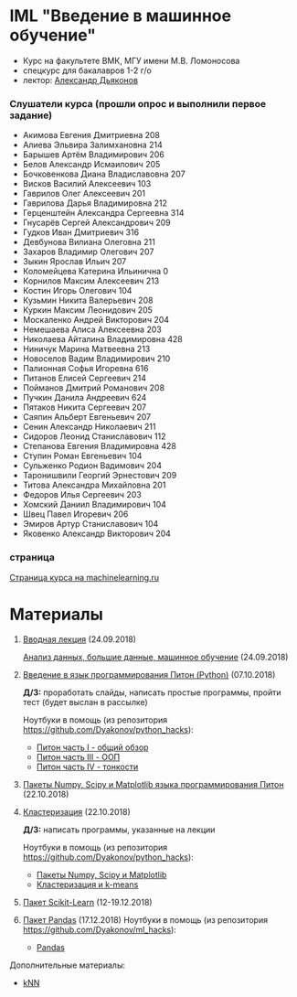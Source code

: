 # IML "Введение в машинное обучение"
* Курс на факультете ВМК, МГУ имени М.В. Ломоносова
* спецкурс для бакалавров 1-2 г/о
* лектор: [Александр Дьяконов](https://dyakonov.org/ag/)


### Слушатели курса (прошли опрос и выполнили первое задание)

- Акимова Евгения Дмитриевна 208
- Алиева Эльвира Залимхановна  214
- Барышев Артём Владимирович 206
- Белов Александр Исмаилович 205
- Бочковенкова Диана Владиславовна 207
- Висков Василий Алексеевич 103
- Гаврилов Олег Алексеевич 201
- Гаврилова Дарья Владимировна 212
- Герценштейн Александра Сергеевна 314
- Гнусарёв Сергей Александрович 209
- Гудков Иван Дмитриевич 316
- Девбунова Вилиана Олеговна 211
- Захаров Владимир Олегович 207
- Зыкин Ярослав Ильич 207
- Коломейцева Катерина Ильинична 0
- Корнилов Максим Алексеевич 213
- Костин Игорь Олегович 104
- Кузьмин Никита Валерьевич 208
- Куркин Максим Леонидович 205
- Москаленко Андрей Викторович 204
- Немешаева Алиса Алексеевна 203
- Николаева Айталина Владимировна 428
- Ниничук Марина Матвеевна 213
- Новоселов Вадим Владимирович 210
- Палионная Софья Игоревна 616
- Питанов Елисей Сергеевич 214
- Пойманов Дмитрий Романович 208
- Пучкин Данила Андреевич 624
- Пятаков Никита Сергеевич 207
- Саяпин Альберт Евгеньевич  207
- Сенин Александр Николаевич 211
- Сидоров Леонид Станиславович 112
- Степанова Евгения Владимировна 428
- Ступин Роман Евгеньевич 104
- Сульженко Родион Вадимович 204
- Таронишвили Георгий Эрнестович 209
- Титова Александра Михайловна 201
- Федоров Илья Сергеевич 203
- Хомский Даниил Владимирович 104
- Швец Павел Игоревич 206
- Эмиров Артур Станиславович 104
- Яковенко Александр Викторович 204

### страница
[Страница курса на machinelearning.ru](http://www.machinelearning.ru/wiki/index.php?title=Введение_в_машинное_обучение)

# Материалы

1. [Вводная лекция](IML2018_00_intro_03.pdf) (24.09.2018)

   [Анализ данных, большие данные, машинное обучение](IML2018_01_bigdata_02.pdf) (24.09.2018)
   
2. [Введение в язык программирования Питон (Python)](IML2018_02_pythonintro_12.pdf) (07.10.2018)

   **Д/З:** проработать слайды, написать простые программы, пройти тест (будет выслан в рассылке)

   Ноутбуки в помощь (из репозитория https://github.com/Dyakonov/python_hacks):
   * [Питон часть I - общий обзор](https://github.com/Dyakonov/python_hacks/blob/master/dj_python_0_intro_20181004.ipynb)
   * [Питон часть III - ООП](https://github.com/Dyakonov/python_hacks/blob/master/dj_python_2_oop_20181004.ipynb)
   * [Питон часть IV - тонкости](https://github.com/Dyakonov/python_hacks/blob/master/dj_python_4_tonko_20181004.ipynb)
   
3. [Пакеты Numpy, Scipy и Matplotlib языка программирования Питон](IML2018_03_numpy_04.pdf)  (22.10.2018)
4. [Кластеризация](IML2018_04_cluster.pdf)  (22.10.2018)

   **Д/З:** написать программы, указанные на лекции
   
   Ноутбуки в помощь (из репозитория https://github.com/Dyakonov/python_hacks):
   * [Пакеты Numpy, Scipy и Matplotlib](https://github.com/Dyakonov/python_hacks/blob/master/dj_numpy_20181021.ipynb)
   * [Кластеризация и k-means](https://github.com/Dyakonov/ml_hacks/blob/master/dj_IML_cluster_kmeans.ipynb)
   
   
   
  5. [Пакет Scikit-Learn](IML2018_06_scikitlearn_10.pdf)  (12-19.12.2018)
  
  6. [Пакет Pandas](IML2018_08_pandas_01.pdf)  (17.12.2018)
     Ноутбуки в помощь (из репозитория https://github.com/Dyakonov/ml_hacks):
     * [Pandas](https://github.com/Dyakonov/ml_hacks/blob/master/dj_pandas_tutorial_05.ipynb)
     
  
  
  Дополнительные материалы:
   * [kNN](https://github.com/Dyakonov/ml_hacks/blob/master/dj_IML_kNN.ipynb)
